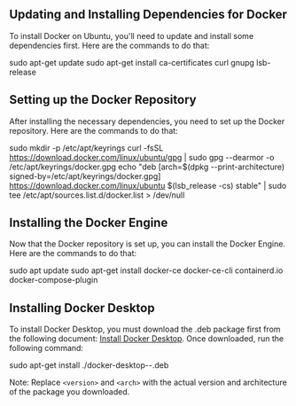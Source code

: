 ## Updating and Installing Dependencies for Docker

To install Docker on Ubuntu, you'll need to update and install some dependencies first. Here are the commands to do that:

sudo apt-get update
sudo apt-get install ca-certificates curl gnupg lsb-release


## Setting up the Docker Repository

After installing the necessary dependencies, you need to set up the Docker repository. Here are the commands to do that:

sudo mkdir -p /etc/apt/keyrings
curl -fsSL https://download.docker.com/linux/ubuntu/gpg | sudo gpg --dearmor -o /etc/apt/keyrings/docker.gpg
echo "deb [arch=$(dpkg --print-architecture) signed-by=/etc/apt/keyrings/docker.gpg] https://download.docker.com/linux/ubuntu $(lsb_release -cs) stable" | sudo tee /etc/apt/sources.list.d/docker.list > /dev/null



## Installing the Docker Engine

Now that the Docker repository is set up, you can install the Docker Engine. Here are the commands to do that:


sudo apt update
sudo apt-get install docker-ce docker-ce-cli containerd.io docker-compose-plugin


## Installing Docker Desktop

To install Docker Desktop, you must download the .deb package first from the following document: [Install Docker Desktop](https://docs.docker.com/engine/install/ubuntu/#install-using-the-repository). Once downloaded, run the following command:

sudo apt-get install ./docker-desktop-<version>-<arch>.deb


Note: Replace `<version>` and `<arch>` with the actual version and architecture of the package you downloaded.
